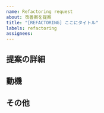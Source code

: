 ```yaml
---
name: Refactoring request
about: 改善案を提案
title: "[REFACTORING] ここにタイトル"
labels: refactoring
assignees:
---
```


## 提案の詳細
<!-- 追加したい機能や改善の方法 -->

## 動機
<!-- 現状の課題や提案の背景 -->

## その他
